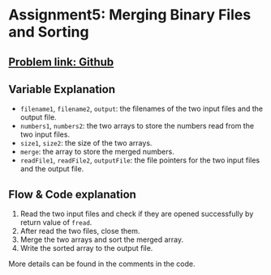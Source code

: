 # Assignment5: Merging Binary Files and Sorting
## [Problem link: Github](https://github.com/mcps5601/C-course-materials/blob/main/assignments/assignment5.md)

## Variable Explanation
- `filename1`, `filename2`, `output`: the filenames of the two input files and the output file.
- `numbers1`, `numbers2`: the two arrays to store the numbers read from the two input files.
- `size1`, `size2`: the size of the two arrays.
- `merge`: the array to store the merged numbers.
- `readFile1`, `readFile2`, `outputFile`: the file pointers for the two input files and the output file.

## Flow & Code explanation
1. Read the two input files and check if they are opened successfully by return value of `fread`.
2. After read the two files, close them.
3. Merge the two arrays and sort the merged array.
4. Write the sorted array to the output file.

More details can be found in the comments in the code.
